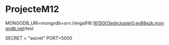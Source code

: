 # ProjecteM12
MONGODB_URI=mongodb+srv://erga916:1615003e@cluster0.ev88ezk.mongodb.net/test

SECRET = "secret"
PORT=5000
